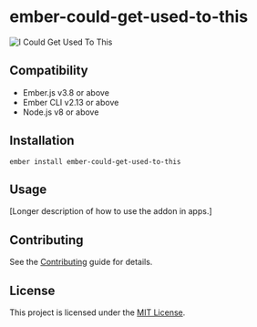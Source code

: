 ember-could-get-used-to-this
==============================================================================

![I Could Get Used To This](https://media.giphy.com/media/Q5LcPLQxjB1ZOm7Ozs/giphy.gif)


Compatibility
------------------------------------------------------------------------------

* Ember.js v3.8 or above
* Ember CLI v2.13 or above
* Node.js v8 or above


Installation
------------------------------------------------------------------------------

```
ember install ember-could-get-used-to-this
```


Usage
------------------------------------------------------------------------------

[Longer description of how to use the addon in apps.]


Contributing
------------------------------------------------------------------------------

See the [Contributing](CONTRIBUTING.md) guide for details.


License
------------------------------------------------------------------------------

This project is licensed under the [MIT License](LICENSE.md).
